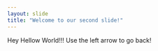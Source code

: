 ```yaml
---
layout: slide
title: "Welcome to our second slide!"
---
```

Hey Hellow World!!!
Use the left arrow to go back!
